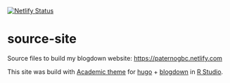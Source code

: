 [![Netlify Status](https://api.netlify.com/api/v1/badges/e9e631c3-b7c3-4604-b89b-fa06489451e8/deploy-status)](https://app.netlify.com/sites/paternogbc/deploys)

# source-site
Source files to build my blogdown website: https://paternogbc.netlify.com

This site was build with [Academic theme](https://sourcethemes.com/academic/) for [hugo](https://gohugo.io) + [blogdown](https://bookdown.org/yihui/blogdown/) in [R Studio](https://www.rstudio.com). 
